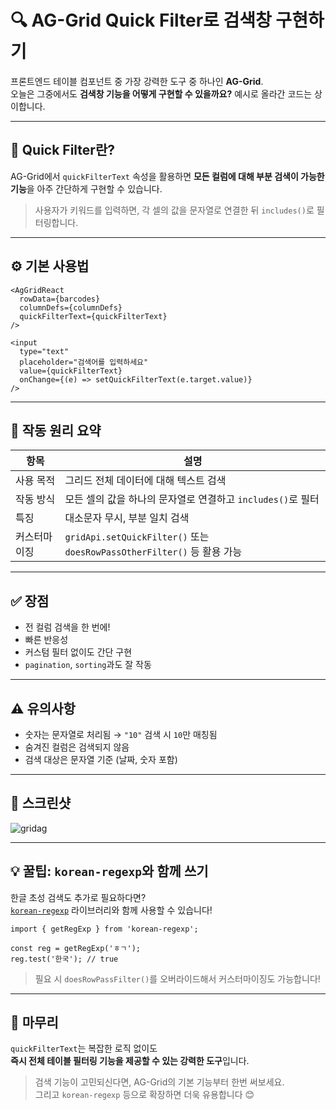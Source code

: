 # 🔍 AG-Grid Quick Filter로 검색창 구현하기

프론트엔드 테이블 컴포넌트 중 가장 강력한 도구 중 하나인 **AG-Grid**.  
오늘은 그중에서도 **검색창 기능을 어떻게 구현할 수 있을까요?**
예시로 올라간 코드는 상이합니다.

---

## 🔎 Quick Filter란?

AG-Grid에서 `quickFilterText` 속성을 활용하면 **모든 컬럼에 대해 부분 검색이 가능한 기능**을 아주 간단하게 구현할 수 있습니다.

> 사용자가 키워드를 입력하면, 각 셀의 값을 문자열로 연결한 뒤 `includes()`로 필터링합니다.

---

## ⚙️ 기본 사용법

```tsx
<AgGridReact
  rowData={barcodes}
  columnDefs={columnDefs}
  quickFilterText={quickFilterText}
/>

<input
  type="text"
  placeholder="검색어를 입력하세요"
  value={quickFilterText}
  onChange={(e) => setQuickFilterText(e.target.value)}
/>
```

---

## 🧠 작동 원리 요약

| 항목       | 설명                                                                 |
|------------|----------------------------------------------------------------------|
| 사용 목적   | 그리드 전체 데이터에 대해 텍스트 검색                                           |
| 작동 방식   | 모든 셀의 값을 하나의 문자열로 연결하고 `includes()`로 필터                         |
| 특징       | 대소문자 무시, 부분 일치 검색                                                 |
| 커스터마이징 | `gridApi.setQuickFilter()` 또는 `doesRowPassOtherFilter()` 등 활용 가능 |

---

## ✅ 장점

- 전 컬럼 검색을 한 번에!
- 빠른 반응성
- 커스텀 필터 없이도 간단 구현
- `pagination`, `sorting`과도 잘 작동

---

## ⚠️ 유의사항

- 숫자는 문자열로 처리됨 → `"10"` 검색 시 `10`만 매칭됨
- 숨겨진 컬럼은 검색되지 않음
- 검색 대상은 문자열 기준 (날짜, 숫자 포함)

---

## 📸 스크린샷


![gridag](https://github.com/KYUNG-BOK/react_ag_grid_search/blob/main/images/gridag.gif)

---

## 💡 꿀팁: `korean-regexp`와 함께 쓰기

한글 초성 검색도 추가로 필요하다면?  
[`korean-regexp`](https://www.npmjs.com/package/korean-regexp) 라이브러리와 함께 사용할 수 있습니다!

```tsx
import { getRegExp } from 'korean-regexp';

const reg = getRegExp('ㅎㄱ');
reg.test('한국'); // true
```

> 필요 시 `doesRowPassFilter()`를 오버라이드해서 커스터마이징도 가능합니다!

---

## 🎁 마무리

`quickFilterText`는 복잡한 로직 없이도  
**즉시 전체 테이블 필터링 기능을 제공할 수 있는 강력한 도구**입니다.

> 검색 기능이 고민되신다면, AG-Grid의 기본 기능부터 한번 써보세요.  
> 그리고 `korean-regexp` 등으로 확장하면 더욱 유용합니다 😊
